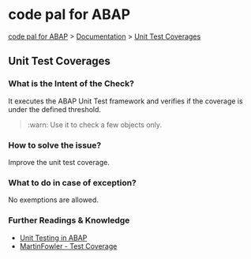 # code pal for ABAP

[code pal for ABAP](../../README.md) > [Documentation](../check_documentation.md) > [Unit Test Coverages](unit-test-coverages.md)

## Unit Test Coverages

### What is the Intent of the Check?

It executes the ABAP Unit Test framework and verifies if the coverage is under the defined threshold.

> :warn: Use it to check a few objects only.

### How to solve the issue?

Improve the unit test coverage.

### What to do in case of exception?

No exemptions are allowed.

### Further Readings & Knowledge

* [Unit Testing in ABAP](https://help.sap.com/viewer/c238d694b825421f940829321ffa326a/7.5.19/en-US/4ec18be06e391014adc9fffe4e204223.html)
* [MartinFowler - Test Coverage](https://martinfowler.com/bliki/TestCoverage.html)
